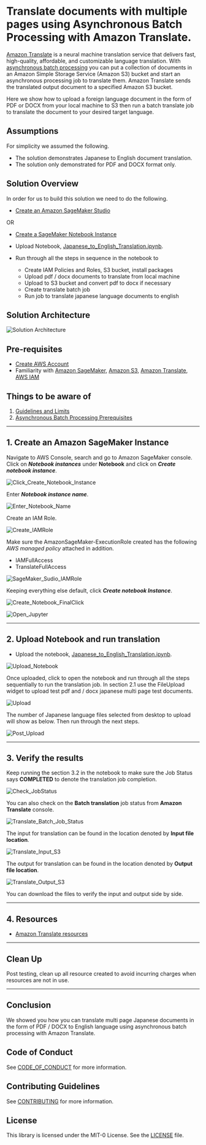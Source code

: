 # Translate documents with multiple pages using Asynchronous Batch Processing with Amazon Translate.

[Amazon Translate](https://aws.amazon.com/translate/) is a neural machine translation service that delivers fast, high-quality, affordable, and customizable language translation. With [asynchronous batch processing](https://docs.aws.amazon.com/translate/latest/dg/async.html) you can put a collection of documents in an Amazon Simple Storage Service (Amazon S3) bucket and start an asynchronous processing job to translate them. Amazon Translate sends the translated output document to a specified Amazon S3 bucket.

Here we show how to upload a foreign language document in the form of PDF or DOCX from your local machine to S3 then run a batch translate job to translate the document to your desired target language.

## Assumptions

For simplicity we assumed the following.
* The solution demonstrates Japanese to English document translation.
* The solution only demonstrated for PDF and DOCX format only.

## Solution Overview

In order for us to build this solution we need to do the following.

* [Create an Amazon SageMaker Studio](https://docs.aws.amazon.com/sagemaker/latest/dg/onboard-quick-start.html) 

OR

* [Create a SageMaker Notebook Instance](https://docs.aws.amazon.com/sagemaker/latest/dg/nbi.html)

* Upload Notebook, [Japanese_to_English_Translation.ipynb](notebooks/Japanese_to_English_Translation.ipynb).
* Run through all the steps in sequence in the notebook to
    * Create IAM Policies and Roles, S3 bucket, install packages
    * Upload pdf / docx documents to translate from local machine
    * Upload to S3 bucket and convert pdf to docx if necessary
    * Create translate batch job
    * Run job to translate japanese language documents to english

## Solution Architecture

![Solution Architecture](images/Translate_Documents.png)

## Pre-requisites
- [Create AWS Account](https://aws.amazon.com/premiumsupport/knowledge-center/create-and-activate-aws-account/)
- Familiarity with [Amazon SageMaker](https://aws.amazon.com/sagemaker/), [Amazon S3](https://aws.amazon.com/s3/), [Amazon Translate](https://aws.amazon.com/translate/), [AWS IAM](https://aws.amazon.com/iam/)

## Things to be aware of

1. [Guidelines and Limits](https://docs.aws.amazon.com/translate/latest/dg/what-is-limits.html)
2. [Asynchronous Batch Processing Prerequisites](https://docs.aws.amazon.com/translate/latest/dg/async-prereqs.html)
----

## 1. Create an Amazon SageMaker Instance

Navigate to AWS Console, search and go to Amazon SageMaker console. Click on _**Notebook instances**_ under **Notebook** and click on _**Create notebook instance**_.

![Click_Create_Notebook_Instance](images/Click_Create_Notebook_Instance.png)

Enter _**Notebook instance name**_.

![Enter_Notebook_Name](images/Enter_Notebook_Name.png)

Create an IAM Role.

![Create_IAMRole](images/Create_IAMRole.png)

Make sure the AmazonSageMaker-ExecutionRole created has the following _AWS managed policy_ attached in addition.

 * IAMFullAccess
 * TranslateFullAccess

![SageMaker_Sudio_IAMRole](images/SageMaker_Sudio_IAMRole.png)

Keeping everything else default, click _**Create notebook Instance**_.

![Create_Notebook_FinalClick](images/Create_Notebook_FinalClick.png)

![Open_Jupyter](images/Open_Jupyter.png)

----

## 2. Upload Notebook and run translation

* Upload the notebook, [Japanese_to_English_Translation.ipynb](notebooks/Japanese_to_English_Translation.ipynb).

![Upload_Notebook](images/Upload_Notebook.png)

Once uploaded, click to open the notebook and run through all the steps sequentially to run the translation job. In section 2.1 use the FileUpload widget to upload test pdf and / docx japanese multi page test documents.

![Upload](images/Upload.png)

The number of Japanese language files selected from desktop to upload will show as below. Then run through the next steps.

![Post_Upload](images/Post_Upload.png)

----

## 3. Verify the results

Keep running the section 3.2 in the notebook to make sure the Job Status says **COMPLETED** to denote the translation job completion.

![Check_JobStatus](images/Check_JobStatus.png)

You can also check on the **Batch translation** job status from **Amazon Translate** console.

![Translate_Batch_Job_Status](images/Translate_Batch_Job_Status.png)

The input for translation can be found in the location denoted by **Input file location**.

![Translate_Input_S3](images/Translate_Input_S3.png)

The output for translation can be found in the location denoted by **Output file location**.

![Translate_Output_S3](images/Translate_Output_S3.png)

You can download the files to verify the input and output side by side.

----

## 4. Resources

* [Amazon Translate resources](https://aws.amazon.com/translate/resources/)

----

## Clean Up

Post testing, clean up all resource created to avoid incurring charges when resources are not in use.

----

## Conclusion

We showed you how you can translate multi page Japanese documents in the form of PDF / DOCX to English language using asynchronous batch processing with Amazon Translate. 

## Code of Conduct

See [CODE_OF_CONDUCT](CODE_OF_CONDUCT.md) for more information.

## Contributing Guidelines

See [CONTRIBUTING](CONTRIBUTING.md#security-issue-notifications) for more information.

## License

This library is licensed under the MIT-0 License. See the [LICENSE](LICENSE) file.